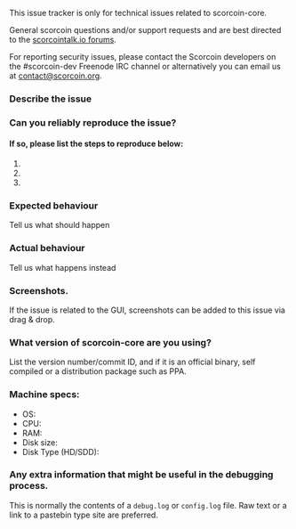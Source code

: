 <!--- Remove sections that do not apply -->

This issue tracker is only for technical issues related to scorcoin-core.

General scorcoin questions and/or support requests and are best directed to the [scorcointalk.io forums](https://scorcointalk.io/).

For reporting security issues, please contact the Scorcoin developers on the #scorcoin-dev Freenode IRC channel or alternatively you can email us at contact@scorcoin.org.

### Describe the issue

### Can you reliably reproduce the issue?
#### If so, please list the steps to reproduce below:
1.
2.
3.

### Expected behaviour
Tell us what should happen

### Actual behaviour
Tell us what happens instead

### Screenshots.
If the issue is related to the GUI, screenshots can be added to this issue via drag & drop.

### What version of scorcoin-core are you using?
List the version number/commit ID, and if it is an official binary, self compiled or a distribution package such as PPA.

### Machine specs:
- OS:
- CPU:
- RAM:
- Disk size:
- Disk Type (HD/SDD):

### Any extra information that might be useful in the debugging process.
This is normally the contents of a `debug.log` or `config.log` file. Raw text or a link to a pastebin type site are preferred.
